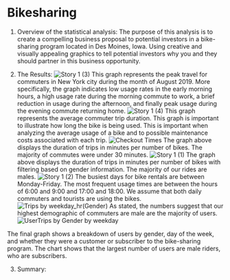 # Bikesharing

1. Overview of the statistical analysis:
The purpose of this analysis is to create a compelling business proposal to potential investors in a bike-sharing program located in Des Moines, Iowa. Using creative and visually appealing graphics to tell potential investors why you and they should partner in this business opportunity.

2. The Results:
![Story 1 (3)](https://user-images.githubusercontent.com/67697826/209372497-f4e4779c-f2a1-4a18-b199-07994760620f.png) This graph represents the peak travel for commuters in New York city during the month of August 2019. More specifically, the graph indicates low usage rates in the early morning hours, a high usage rate during the morning commute to work, a brief reduction in usage during the afternoon, and finally peak usage during the evening commute returning home. 
![Story 1 (4)](https://user-images.githubusercontent.com/67697826/209375957-68198dde-ad2f-4b6f-bda1-43788e175864.png) This graph represents the average commuter trip duration. This graph is important to illustrate how long the bike is being used. This is important when analyzing the average usage of a bike and to possible maintenance costs associated with each trip.
![Checkout Times](https://user-images.githubusercontent.com/67697826/209376991-c99f2ce4-3139-405a-af12-6525046d3fb5.png) The graph above displays the duration of trips in minutes per number of bikes. The majority of commutes were under 30 minutes.
![Story 1 (1)](https://user-images.githubusercontent.com/67697826/209379975-b9ed6727-bd86-4106-85e5-8b051e7eec57.png) The graph above displays the duration of trips in minutes per number of bikes with filtering based on gender information. The majority of our rides are males.
![Story 1 (2)](https://user-images.githubusercontent.com/67697826/209381677-a447374f-0997-4c79-8e66-7f145608d04d.png) The busiest days for bike rentals are between Monday-Friday. The most frequent usage times are between the hours of 6:00 and 9:00 and 17:00 and 18:00. We assume that both daily commuters and tourists are using the bikes.
![Trips by weekday_hr(Gender)](https://user-images.githubusercontent.com/67697826/209382980-965d6898-83f5-4838-973a-c03c9266424c.png) As stated, the numbers suggest that our highest demographic of commuters are male are the majority of users.
![UserTrips by Gender by weekday](https://user-images.githubusercontent.com/67697826/209384179-269406e3-e611-4990-86b2-d08d44e7ce5c.png) 

The final graph shows a breakdown of users by gender, day of the week, and whether they were a customer or subscriber to the bike-sharing program. The chart shows that the largest number of users are male riders, who are subscribers.

3. Summary:
